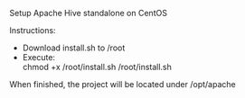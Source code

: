 Setup Apache Hive standalone on CentOS

Instructions: 

* Download install.sh to /root
* Execute:  
  chmod +x /root/install.sh
  /root/install.sh
            
When finished, the project will be located under /opt/apache
